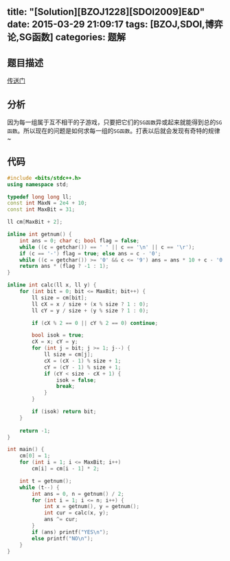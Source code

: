 title: "[Solution][BZOJ1228][SDOI2009]E&D"
date: 2015-03-29 21:09:17
tags: [BZOJ,SDOI,博弈论,SG函数]
categories: 题解
---
## 题目描述
[传送门](http://www.lydsy.com/JudgeOnline/problem.php?id=1228)

## 分析
因为每一组属于互不相干的子游戏，只要把它们的`SG函数`异或起来就能得到总的`SG函数`。所以现在的问题是如何求每一组的`SG函数`。打表以后就会发现有奇特的规律~

<!--more-->
## 代码
```c++
#include <bits/stdc++.h>
using namespace std;

typedef long long ll;
const int MaxN = 2e4 + 10;
const int MaxBit = 31;

ll cm[MaxBit + 2];

inline int getnum() {
    int ans = 0; char c; bool flag = false;
    while ((c = getchar()) == ' ' || c == '\n' || c == '\r');
    if (c == '-') flag = true; else ans = c - '0';
    while ((c = getchar()) >= '0' && c <= '9') ans = ans * 10 + c - '0';
    return ans * (flag ? -1 : 1);
}

inline int calc(ll x, ll y) {
    for (int bit = 0; bit <= MaxBit; bit++) {
        ll size = cm[bit];
        ll cX = x / size + (x % size ? 1 : 0);
        ll cY = y / size + (y % size ? 1 : 0);

        if (cX % 2 == 0 || cY % 2 == 0) continue;

        bool isok = true;
        cX = x; cY = y;
        for (int j = bit; j >= 1; j--) {
            ll size = cm[j];
            cX = (cX - 1) % size + 1;
            cY = (cY - 1) % size + 1;
            if (cY < size - cX + 1) {
                isok = false;
                break;
            }
        }

        if (isok) return bit;
    }
    
    return -1;
}

int main() {
    cm[0] = 1;
    for (int i = 1; i <= MaxBit; i++)
        cm[i] = cm[i - 1] * 2;

    int t = getnum();
    while (t--) {
        int ans = 0, n = getnum() / 2;
        for (int i = 1; i <= n; i++) {
            int x = getnum(), y = getnum();
            int cur = calc(x, y);
            ans ^= cur;
        }
        if (ans) printf("YES\n");
        else printf("NO\n");
    }
}
```